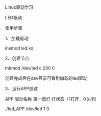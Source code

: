 Linux驱动学习

LED驱动

使用步骤

1、加载驱动

insmod led.ko

2、创建节点

mkmod /dev/led c 200 0

创建完成后在dev目录可看到加载的led驱动

3、运行APP测试

APP       驱动名称   第一盏灯  灯状态（1打开，0关闭）

./led_APP /dev/led 1 0



